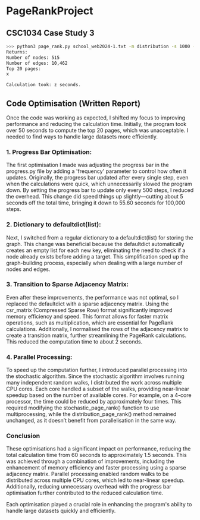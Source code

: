 # PageRankProject
## CSC1034 Case Study 3
```bash
>>> python3 page_rank.py school_web2024-1.txt -m distribution -s 1000 -n 20
Returns:
Number of nodes: 515
Number of edges: 10,462
Top 20 pages:
x

Calculation took: z seconds.
```

## Code Optimisation (Written Report)

Once the code was working as expected, I shifted my focus to improving performance and reducing the calculation time. Initially, the program took over 50 seconds to compute the top 20 pages, which was unacceptable. I needed to find ways to handle large datasets more efficiently.

### 1. Progress Bar Optimisation:
The first optimisation I made was adjusting the progress bar in the progress.py file by adding a 'frequency' parameter to control how often it updates. Originally, the progress bar updated after every single step, even when the calculations were quick, which unnecessarily slowed the program down. By setting the progress bar to update only every 500 steps, I reduced the overhead. This change did speed things up slightly—cutting about 5 seconds off the total time, bringing it down to 55.60 seconds for 100,000 steps.

### 2. Dictionary to defaultdict(list):
Next, I switched from a regular dictionary to a defaultdict(list) for storing the graph. This change was beneficial because the defaultdict automatically creates an empty list for each new key, eliminating the need to check if a node already exists before adding a target. This simplification sped up the graph-building process, especially when dealing with a large number of nodes and edges.

### 3. Transition to Sparse Adjacency Matrix:
Even after these improvements, the performance was not optimal, so I replaced the defaultdict with a sparse adjacency matrix. Using the csr_matrix (Compressed Sparse Row) format significantly improved memory efficiency and speed. This format allows for faster matrix operations, such as multiplication, which are essential for PageRank calculations. Additionally, I normalised the rows of the adjacency matrix to create a transition matrix, further streamlining the PageRank calculations. This reduced the computation time to about 2 seconds.

### 4. Parallel Processing:
To speed up the computation further, I introduced parallel processing into the stochastic algorithm. Since the stochastic algorithm involves running many independent random walks, I distributed the work across multiple CPU cores. Each core handled a subset of the walks, providing near-linear speedup based on the number of available cores. For example, on a 4-core processor, the time could be reduced by approximately four times. This required modifying the stochastic_page_rank() function to use multiprocessing, while the distribution_page_rank() method remained unchanged, as it doesn’t benefit from parallelisation in the same way.

### Conclusion

These optimisations had a significant impact on performance, reducing the total calculation time from 60 seconds to approximately 1.5 seconds. This was achieved through a combination of improvements, including the enhancement of memory efficiency and faster processing using a sparse adjacency matrix. Parallel processing enabled random walks to be distributed across multiple CPU cores, which led to near-linear speedup. Additionally, reducing unnecessary overhead with the progress bar optimisation further contributed to the reduced calculation time.

Each optimisation played a crucial role in enhancing the program's ability to handle large datasets quickly and efficiently.